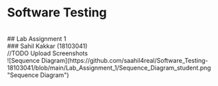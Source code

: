 # Software Testing
<br>
## Lab Assignment 1
<br>
### Sahil Kakkar (18103041)
<br>
//TODO
Upload Screenshots
<br>
![Sequence Diagram](https://github.com/saahil4real/Software_Testing-18103041/blob/main/Lab_Assignment_1/Sequence_Diagram_student.png "Sequence Diagram")

